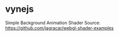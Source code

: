 # vynejs
Simple Background Animation
Shader Source: https://github.com/jagracar/webgl-shader-examples
